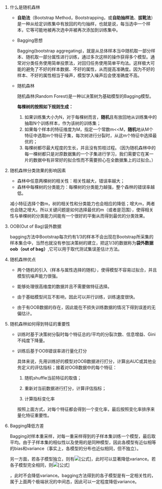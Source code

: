 1. 什么是随机森林

   - **自助法**（Bootstrap Method，Bootstrapping，或**自助抽样法**、**拔靴法**）是一种从给定训练集中有放回的均匀抽样，也就是说，每当选中一个样本，它等可能地被再次选中并被再次添加到训练集中。

   - Bagging思想

     Bagging(bootstrap aggregating)，就是从总体样本当中随机取一部分样本、随机取一部分属性进行训练，通过多次这样的操作获得多个模型。通常对分类任务使用简单投票法，对回归任务使用简单平均法。这样极大可能的避免了不好的样本数据、不好的属性，从而提高准确度。因为不好的样本、不好的属性相当于噪声，模型学入噪声后会使准确度不高。

   - 随机森林

     随机森林(Random  Forest)是一种以决策树为基础模型的Bagging模型。

     **每棵树的按照如下规则生成：**

     1. 如果训练集大小为N，对于每棵树而言，**随机**且有放回地从训练集中的抽取N个训练样本，作为该树的训练集；
     2. 如果每个样本的特征维度为M，指定一个常数m<<M，**随机**地从M个特征中选取m个特征子集，每次树进行分裂时，从这m个特征中选择最优的；
     3. 每棵树都尽最大程度的生长，并且没有剪枝过程。（因为随机森林中的每一棵树都只是对原数据集的一个子集进行学习，我们需要它在某一片的数据中有非常好的拟合性而不需要担心在全数据集上的过拟合。）

2. 随机森林分类效果的影响因素

   - 森林中任意两棵树的相关性：相关性越大，错误率越大；
   - 森林中每棵树的分类能力：每棵树的分类能力越强，整个森林的错误率越低。

   减小特征选择个数m，树的相关性和分类能力也会相应的降低；增大m，两者也会随之增大。所以关键问题是如何选择最优的m（或者是范围），使得相关性与单棵树的分类能力间能有一个很好的平衡从而得到最优的分类效果。

3. OOB(Out of Bag)袋外数据

   bagging方法中Bootstrap每次约有1/3的样本不会出现在Bootstrap所采集的样本集合中，当然也就没有参加决策树的建立，把这1/3的数据称为**袋外数据oob（out of bag）**,它可以用于取代测试集误差估计方法。

4. 随机森林优点

   - 两个随机的引入（样本与属性选择的随机），使得模型不容易过拟合，并且模型抗噪声能力很强。

   - 能够处理很高维度的数据并且不需要做特征选择。
   - 由于基础模型间互不影响，因此可以并行训练，训练速度很快。
   - 由于有OOB数据的存在，因此能在不损失训练数据的情况下得到误差的无偏估计。

5. 随机森林如何得到特征的重要性

   - 训练时基于决策树分裂时每个特征总的/平均的分裂次数、信息增益、Gini不纯度下降量。

   - 训练后基于OOB错误率进行量化打分

     具体来说，先用训练好的模型对OOB数据进行打分，计算出AUC或其他业务定义的评估指标；接着对OOB数据中的每个特征：

     1. 随机shuffle当前特征的取值；

     2. 重新对当前数据进行打分，计算评估指标；

     3. 计算指标变化率

     按照上面方式，对每个特征都会得到一个变化率，最后按照变化率排序来量化特征重要性。

6. Bagging降低方差

   Bagging对样本重采样，对每一重采样得到的子样本集训练一个模型，最后取平均。由于子样本集的相似性以及使用的是同种模型，因此各模型有近似相等的bias和variance（事实上，各模型的分布也近似相同，但不独立）。

   另一方面，若各子模型独立，则有![[公式]](https://www.zhihu.com/equation?tex=Var%28%5Cfrac%7B%5Csum+X_i%7D%7Bn%7D%29%3D%5Cfrac%7BVar%28X_i%29%7D%7Bn%7D)，此时可以显著降低variance。若各子模型完全相同，则![[公式]](https://www.zhihu.com/equation?tex=Var%28%5Cfrac%7B%5Csum+X_i%7D%7Bn%7D%29%3DVar%28X_i%29)

   ，此时不会降低variance。bagging方法得到的各子模型是有一定相关性的，属于上面两个极端状况的中间态，因此可以一定程度降低variance。


